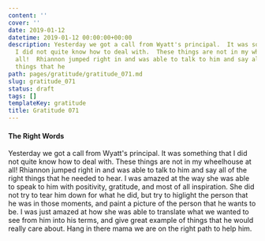 ```yaml
---
content: ''
cover: ''
date: 2019-01-12
datetime: 2019-01-12 00:00:00+00:00
description: Yesterday we got a call from Wyatt's principal.  It was something that
  I did not quite know how to deal with.  These things are not in my wheelhouse at
  all!  Rhiannon jumped right in and was able to talk to him and say all of the right
  things that he
path: pages/gratitude/gratitude_071.md
slug: gratitude_071
status: draft
tags: []
templateKey: gratitude
title: Gratitude 071
---
```


#### The Right Words

Yesterday we got a call from Wyatt's principal.  It was something that I did not quite know how to deal with.  These things are not in my wheelhouse at all!  Rhiannon jumped right in and was able to talk to him and say all of the right things that he needed to hear.  I was amazed at the way she was able to speak to him with positivity, gratitude, and most of all inspiration.  She did not try to tear him down for what he did, but try to higlight the person that he was in those moments, and paint a picture of the person that he wants to be.  I was just amazed at how she was able to translate what we wanted to see from him into his terms, and give great example of things that he would really care about.  Hang in there mama we are on the right path to help him.